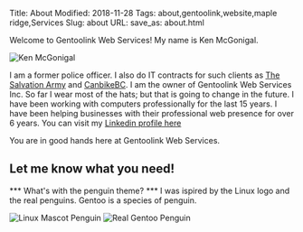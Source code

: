 Title: About
Modified: 2018-11-28
Tags: about,gentoolink,website,maple ridge,Services
Slug: about
URL:
save_as: about.html

Welcome to Gentoolink Web Services! My name is
Ken McGonigal.

![Ken McGonigal](/images/kenmcgonigal.jpg "Ken McGonigal")

I am a former police officer. I also do IT contracts for such clients as
[The Salvation Army](https://ridgemeadowssa.ca/) and [CanbikeBC](http://canbikebc.ca).  I am the owner of Gentoolink Web Services Inc. So far I wear most of the hats;
but that is going to change in the future. I have been working with computers professionally for the
last 15 years. I have been helping businesses with their professional web presence for over 6 years. You can visit my [Linkedin profile here](https://www.linkedin.com/in/kenmcgonigal/)

You are in good hands here at Gentoolink Web Services.

## Let me know what you need!

*** What's with the penguin theme? *** I was ispired by the Linux logo and the real penguins.
Gentoo is a species of penguin.

![Linux Mascot Penguin](https://upload.wikimedia.org/wikipedia/commons/a/af/Tux.png "Linux Mascot")
![Real Gentoo Penguin](/images/gentoopenguin.jpeg "Gentoo Penguin")
